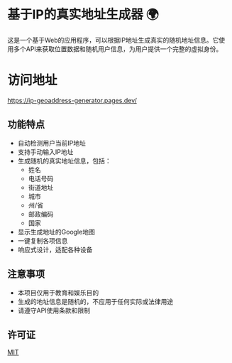 # 基于IP的真实地址生成器 🌍

这是一个基于Web的应用程序，可以根据IP地址生成真实的随机地址信息。它使用多个API来获取位置数据和随机用户信息，为用户提供一个完整的虚拟身份。

# 访问地址

https://ip-geoaddress-generator.pages.dev/

## 功能特点

- 自动检测用户当前IP地址
- 支持手动输入IP地址
- 生成随机的真实地址信息，包括：
  - 姓名
  - 电话号码
  - 街道地址
  - 城市
  - 州/省
  - 邮政编码
  - 国家
- 显示生成地址的Google地图
- 一键复制各项信息
- 响应式设计，适配各种设备

## 注意事项

- 本项目仅用于教育和娱乐目的
- 生成的地址信息是随机的，不应用于任何实际或法律用途
- 请遵守API使用条款和限制

## 许可证

[MIT](https://choosealicense.com/licenses/mit/)